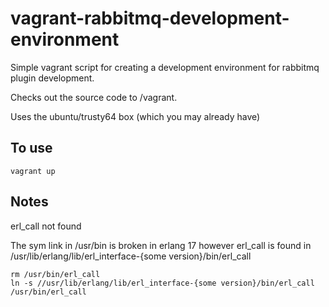 vagrant-rabbitmq-development-environment
========================================

Simple vagrant script for creating a development environment for rabbitmq plugin development.

Checks out the source code to /vagrant.

Uses the ubuntu/trusty64 box (which you may already have)

To use
------

```
vagrant up
```

Notes
-----

erl_call not found

The sym link in /usr/bin is broken in erlang 17 however erl_call is found in /usr/lib/erlang/lib/erl_interface-{some version}/bin/erl_call 


```
rm /usr/bin/erl_call
ln -s //usr/lib/erlang/lib/erl_interface-{some version}/bin/erl_call  /usr/bin/erl_call
```